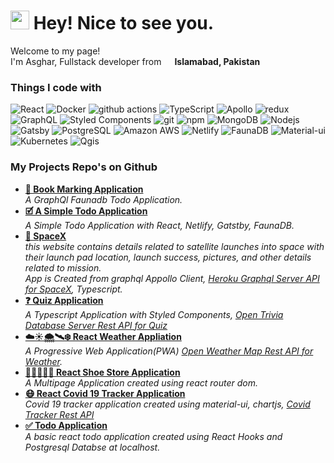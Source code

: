 <h1><img src="https://emojis.slackmojis.com/emojis/images/1531849430/4246/blob-sunglasses.gif?1531849430" width="30"/> Hey! Nice to see you.</h1>


<p>Welcome to my page! </br> I'm Asghar, Fullstack developer from <img src="https://e7.pngegg.com/pngimages/422/640/png-clipart-pakistan-flag-grass-symbol-green-pakistan-flag-logo-thumbnail.png" width="13"/> <b>Islamabad, Pakistan</b></p>
<h3>Things I code with</h3>
<p>
  <img alt="React" src="https://img.shields.io/badge/-React-45b8d8?style=flat-square&logo=react&logoColor=white" />
  <img alt="Docker" src="https://img.shields.io/badge/-Docker-46a2f1?style=flat-square&logo=docker&logoColor=white" />
  <img alt="github actions" src="https://img.shields.io/badge/-Github_Actions-2088FF?style=flat-square&logo=github-actions&logoColor=white" />
  <img alt="TypeScript" src="https://img.shields.io/badge/-TypeScript-007ACC?style=flat-square&logo=typescript&logoColor=white" />
  <img alt="Apollo" src="https://img.shields.io/badge/-Apollo%20GraphQL-311C87?style=flat-square&logo=apollo-graphql&logoColor=white" />
  <img alt="redux" src="https://img.shields.io/badge/-Redux-764ABC?style=flat-square&logo=redux&logoColor=white" />
  <img alt="GraphQL" src="https://img.shields.io/badge/-GraphQL-E10098?style=flat-square&logo=graphql&logoColor=white" />
  <img alt="Styled Components" src="https://img.shields.io/badge/-Styled_Components-db7092?style=flat-square&logo=styled-components&logoColor=white" />
  <img alt="git" src="https://img.shields.io/badge/-Git-F05032?style=flat-square&logo=git&logoColor=white" />
  <img alt="npm" src="https://img.shields.io/badge/-NPM-CB3837?style=flat-square&logo=npm&logoColor=white" />
  <img alt="MongoDB" src="https://img.shields.io/badge/-MongoDB-13aa52?style=flat-square&logo=mongodb&logoColor=white" />
  <img alt="Nodejs" src="https://img.shields.io/badge/-Nodejs-43853d?style=flat-square&logo=Node.js&logoColor=white" />
  <img alt="Gatsby" src="https://img.shields.io/badge/Gatsby-663399?style=flat-square&logo=gatsby&logoColor=white" />
  <img alt="PostgreSQL" src="https://img.shields.io/badge/PostgreSQL-316192?style=flat-square&logo=postgresql&logoColor=white" />
  <img alt="Amazon AWS" src="https://img.shields.io/badge/Amazon_AWS-232F3E?style=flat-square&logo=amazon-aws&logoColor=white" />
  <img alt="Netlify" src="https://img.shields.io/badge/Netlify-00C7B7?style=flat-square&logo=netlify&logoColor=white" />
  <img alt="FaunaDB" src="https://img.shields.io/badge/FaunDB-6933FF?style=flat-square&logo=faunadb&logoColor=white" />
  <img alt="Material-ui" src="https://img.shields.io/badge/Material--UI-0081CB?style=flat-square&logo=materialdesign&logoColor=white" />
  <img alt="Kubernetes" src="https://img.shields.io/badge/Kubernetes-0081CB?style=flat-square&logo=kubernetes&logoColor=white" />
  <img alt="Qgis" src="https://img.shields.io/badge/Qgis-13aa52?style=flat-square&logo=qgis&logoColor=white" />
</p>

<h3>My Projects Repo's on Github</h3>
<ul>
  <li><a href="https://github.com/asgharibraheembaloch/bookmarking-app"><b>🔖 Book Marking Application</b></a><br/><i>A GraphQl Faunadb Todo Application.</i></li>
  <li><a href="https://github.com/asgharibraheembaloch/JAMStackTodo"><b>🗹 A Simple Todo Application</b></a><br/><i>A Simple Todo Application with React, Netlify,              Gatstby, FaunaDB.</i></li>
  <li><a href="https://github.com/asgharibraheembaloch/spacex-app"><b>🚀 SpaceX</b></a><br/><i>this website contains details related to satellite launches into space           with their launch pad location, launch success, pictures, and other details related to mission.</i>
          <br/><i>App is Created from graphql Appollo Client, <a href="https://spacexdata.herokuapp.com/graphql">Heroku Graphql Server API for SpaceX</a>, Typescript.           </i>
  </li>
  <li><a href="https://github.com/asgharibraheembaloch/quiz-app"><b>❓ Quiz Application</b></a><br/><i>A Typescript Application with Styled Components,
          <a href="https://opentdb.com/">Open Trivia Database Server Rest API for Quiz</a>
          </i></li>
  <li><a href="https://github.com/asgharibraheembaloch/pwa_react_weather_app"><b>☁️☀️🌨️🛰️❄️ React Weather Appliation</b></a><br/><i>A Progressive Web                          Application(PWA) <a href="https://api.openweathermap.org/data/2.5/weather">Open Weather Map Rest API for Weather</a>.</i></li>
  <li><a href="https://github.com/asgharibraheembaloch/shoe-store"><b>👞👟🥾👡👢 React Shoe Store Application</b></a><br/><i>A Multipage Application created using            react router dom.</i></li>
  <li><a href="https://github.com/asgharibraheembaloch/covid-19-tracker"><b>😷 React Covid 19 Tracker Application</b></a><br/><i>Covid 19 tracker application created           using material-ui, chartjs,  <a href="https://covid19.mathdro.id/api">Covid Tracker Rest API</a></i></li>
  <li><a href="https://github.com/asgharibraheembaloch/pern-stack-todo-app"><b>✅ Todo Application</b></a><br/><i>A basic react todo application created using React             Hooks and Postgresql Databse at localhost.</i></li>
</ul>
